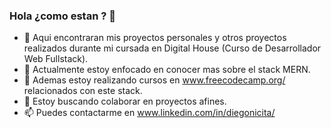 ### Hola ¿como estan ? 👋

- 🔭 Aqui encontraran mis proyectos personales y otros proyectos realizados durante mi cursada en Digital House (Curso de Desarrollador Web Fullstack).
- 🌱 Actualmente estoy enfocado en conocer mas sobre el stack MERN. 
- 🌱 Ademas estoy realizando cursos en www.freecodecamp.org/ relacionados con este stack.
- 👯 Estoy buscando colaborar en proyectos afines.
- 📫 Puedes contactarme en www.linkedin.com/in/diegonicita/
